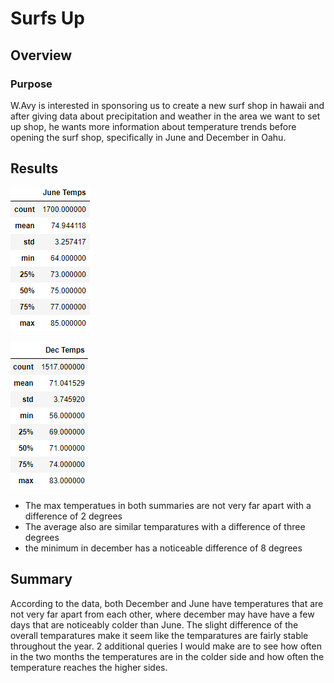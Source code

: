 # Surfs Up

## Overview

### Purpose
W.Avy is interested in sponsoring us to create a new surf shop in hawaii and after giving data about precipitation and weather in the area we want to set up shop, he wants more information about temperature trends before opening the surf shop, specifically in June and December in Oahu.

## Results
![June Summary](Resources/June_temps.PNG)

![Dec Summary](Resources/Dec_temps.PNG)

* The max temperatues in both summaries are not very far apart with a difference of 2 degrees
* The average also are similar temparatures with a difference of three degrees
* the minimum in december has a noticeable difference of 8 degrees

## Summary
According to the data, both December and June have temperatures that are not very far apart from each other, where december may have have a few days that are noticeably colder than June. The slight difference of the overall temparatures make it seem like the temparatures are fairly stable throughout the year. 2 additional queries I would make are to see how often in the two months the temperatures are in the colder side and how often the temperature reaches the higher sides. 
